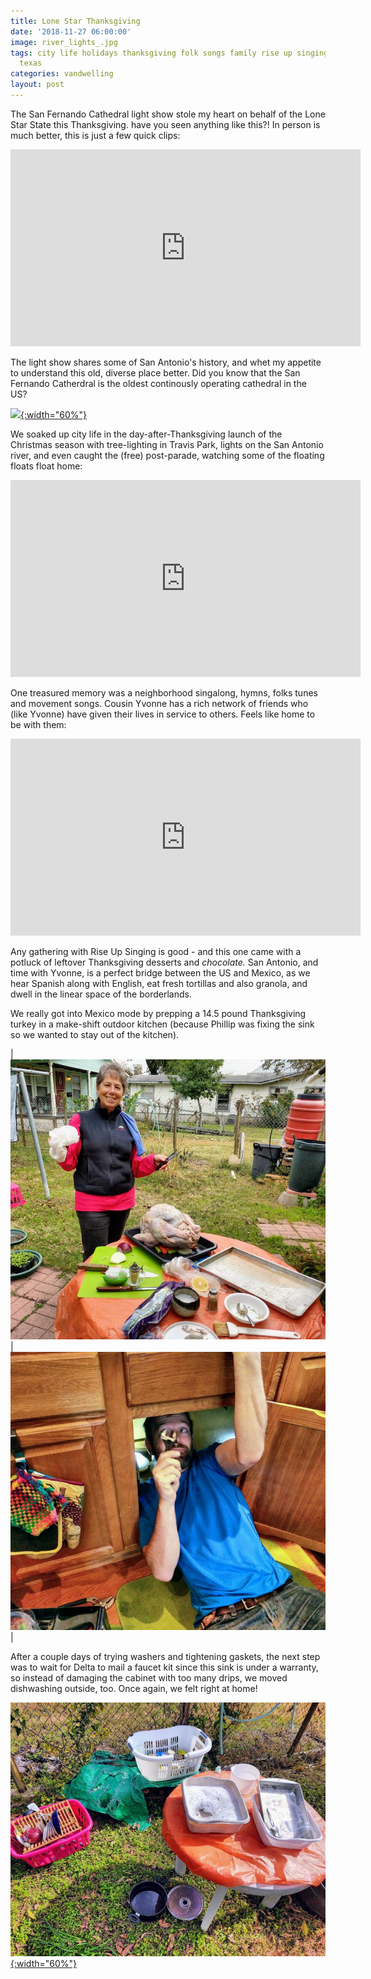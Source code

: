 ```yaml
---
title: Lone Star Thanksgiving
date: '2018-11-27 06:00:00'
image: river_lights_.jpg
tags: city life holidays thanksgiving folk songs family rise up singing san antonio
  texas
categories: vandwelling
layout: post
---
```


The San Fernando Cathedral light show stole my heart on behalf of the Lone Star State this Thanksgiving. have you seen anything like this?! In person is much better, this is just a few quick clips:

<iframe width="560" height="315" src="https://www.youtube-nocookie.com/embed/Smj6wevtP5g" frameborder="0" allow="accelerometer; autoplay; encrypted-media; gyroscope; picture-in-picture" allowfullscreen></iframe>

The light show  shares some of San Antonio's history, and whet my appetite to understand this old, diverse place better. Did you know that the San Fernando Catherdral is the oldest continously operating cathedral in the US?

[![](/images/cathedral_sa_.jpg){:width="60%"}](/images/cathedral_sa.jpg)

We soaked up city life in the day-after-Thanksgiving launch of the Christmas season with tree-lighting in Travis Park, lights on the San Antonio river, and even caught the (free) post-parade, watching some of the floating floats float home:

<iframe width="560" height="315" src="https://www.youtube-nocookie.com/embed/AgVt8upriG8" frameborder="0" allow="accelerometer; autoplay; encrypted-media; gyroscope; picture-in-picture" allowfullscreen></iframe>

One treasured memory was a neighborhood singalong, hymns, folks tunes and movement songs. Cousin Yvonne has a rich network of friends who (like Yvonne) have given their lives in service to others. Feels like home to be with them:

<iframe width="560" height="315" src="https://www.youtube-nocookie.com/embed/o-RZZhTiub0" frameborder="0" allow="accelerometer; autoplay; encrypted-media; gyroscope; picture-in-picture" allowfullscreen></iframe>

Any gathering with Rise Up Singing is good - and this one came with a potluck of leftover Thanksgiving desserts and *chocolate.* San Antonio, and time with Yvonne, is a perfect bridge between the US and Mexico, as we hear Spanish along with English, eat fresh tortillas and also granola, and dwell in the linear space of the borderlands.

We really got into Mexico mode by prepping a 14.5 pound Thanksgiving turkey in a make-shift outdoor kitchen (because Phillip was fixing the sink so we wanted to stay out of the kitchen).

| [![](/images/outdoor_cooking_.jpg)](/images/outdoor_cooking.jpg) | [![](/images/phil_plumbing_.jpg)](/images/phil_plumbing.jpg) |

After a couple days of trying washers and tightening gaskets, the next step was to wait for Delta to mail a faucet kit since this sink is under a warranty, so instead of damaging the cabinet with too many drips, we moved dishwashing outside, too. Once again, we felt right at home!

[![](/images/outdoor_kitchen_sa_.jpg){:width="60%"}](/images/outdoor_kitchen_sa.jpg)